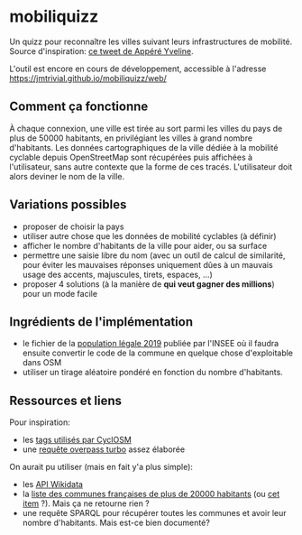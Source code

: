 # mobiliquizz

Un quizz pour reconnaître les villes suivant leurs infrastructures de mobilité. Source d'inspiration: [ce tweet de Appéré Yveline](https://twitter.com/PourkwoiPaww/status/1484915052251693056?s=20).

L'outil est encore en cours de développement, accessible à l'adresse https://jmtrivial.github.io/mobiliquizz/web/

## Comment ça fonctionne

À chaque connexion, une ville est tirée au sort parmi les villes du pays de plus de 50000 habitants, en privilégiant les villes à grand nombre d'habitants. 
Les données cartographiques de la ville dédiée à la mobilité cyclable depuis OpenStreetMap sont récupérées puis affichées à l'utilisateur, sans autre contexte que la forme de ces tracés.
L'utilisateur doit alors deviner le nom de la ville.

## Variations possibles

* proposer de choisir la pays
* utiliser autre chose que les données de mobilité cyclables (à définir)
* afficher le nombre d'habitants de la ville pour aider, ou sa surface
* permettre une saisie libre du nom (avec un outil de calcul de similarité, pour éviter les mauvaises réponses uniquement dûes à un mauvais usage des accents, majuscules, tirets, espaces, ...)
* proposer 4 solutions (à la manière de **qui veut gagner des millions**) pour un mode facile

## Ingrédients de l'implémentation

* le fichier de la [population légale 2019](https://www.insee.fr/fr/statistiques/6011070?sommaire=6011075) publiée par l'INSEE où il faudra ensuite convertir le code de la commune en quelque chose d'exploitable dans OSM
* utiliser un tirage aléatoire pondéré en fonction du nombre d'habitants.

## Ressources et liens

Pour inspiration: 

* les [tags utilisés par CyclOSM](https://github.com/cyclosm/cyclosm-cartocss-style/blob/master/taginfo.json)
* une [requête overpass turbo](https://gist.github.com/CharlesNepote/9806b459d5f7ee671681e55b35cb0a81) assez élaborée

On aurait pu utiliser (mais en fait y'a plus simple):

* les [API Wikidata](https://www.wikidata.org/wiki/Wikidata:Data_access)
* la [liste des communes françaises de plus de 20000 habitants](https://www.wikidata.org/wiki/Q16967178) (ou [cet item](https://www.wikidata.org/wiki/Q2723600) ?). Mais ça ne retourne rien ?
* une requête SPARQL pour récupérer toutes les communes et avoir leur nombre d'habitants. Mais est-ce bien documenté?
